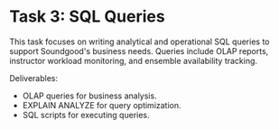 # Task 3: SQL Queries
This task focuses on writing analytical and operational SQL queries to support Soundgood's business needs. Queries include OLAP reports, instructor workload monitoring, and ensemble availability tracking.

Deliverables:
* OLAP queries for business analysis.
* EXPLAIN ANALYZE for query optimization.
* SQL scripts for executing queries.
